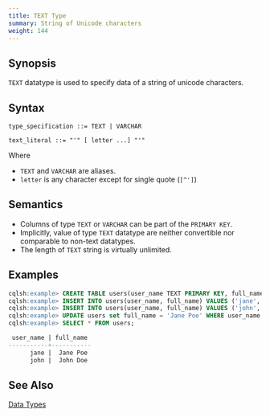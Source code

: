 ```yaml
---
title: TEXT Type
summary: String of Unicode characters
weight: 144
---
```


## Synopsis
`TEXT` datatype is used to specify data of a string of unicode characters.

## Syntax
```
type_specification ::= TEXT | VARCHAR

text_literal ::= "'" [ letter ...] "'"
```

Where 

- `TEXT` and `VARCHAR` are aliases.
- `letter` is any character except for single quote (`[^']`)

## Semantics

- Columns of type `TEXT` or `VARCHAR` can be part of the `PRIMARY KEY`.
- Implicitly, value of type `TEXT` datatype are neither convertible nor comparable to non-text datatypes.
- The length of `TEXT` string is virtually unlimited.

## Examples

``` sql
cqlsh:example> CREATE TABLE users(user_name TEXT PRIMARY KEY, full_name VARCHAR);
cqlsh:example> INSERT INTO users(user_name, full_name) VALUES ('jane', 'Jane Doe');
cqlsh:example> INSERT INTO users(user_name, full_name) VALUES ('john', 'John Doe');
cqlsh:example> UPDATE users set full_name = 'Jane Poe' WHERE user_name = 'jane';
cqlsh:example> SELECT * FROM users;

 user_name | full_name
-----------+-----------
      jane |  Jane Poe
      john |  John Doe
```

## See Also

[Data Types](..#datatypes)
